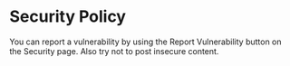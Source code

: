 # Security Policy

You can report a vulnerability by using the Report Vulnerability button on the Security page.
Also try not to post insecure content.
